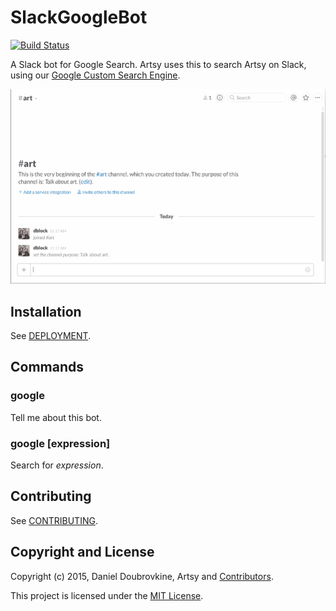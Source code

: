SlackGoogleBot
==============

[![Build Status](https://travis-ci.org/dblock/slack-google-bot.png)](https://travis-ci.org/dblock/slack-google-bot)

A Slack bot for Google Search. Artsy uses this to search Artsy on Slack, using our [Google Custom Search Engine](https://google.com/cse).

![](screenshots/artsy.gif)

## Installation

See [DEPLOYMENT](DEPLOYMENT.md).

## Commands

### google

Tell me about this bot.

### google [expression]

Search for _expression_.

## Contributing

See [CONTRIBUTING](CONTRIBUTING.md).

## Copyright and License

Copyright (c) 2015, Daniel Doubrovkine, Artsy and [Contributors](CHANGELOG.md).

This project is licensed under the [MIT License](LICENSE.md).
